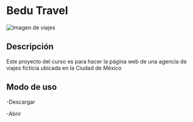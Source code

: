 # Bedu Travel 

![Imagen de viajes](./img/bg.jpg)

## Descripción
Este proyecto del curso es para hacer la página web de una agencia de viajes ficticia ubicada en la Ciudad de México

## Modo de uso

-Descargar

-Abrir